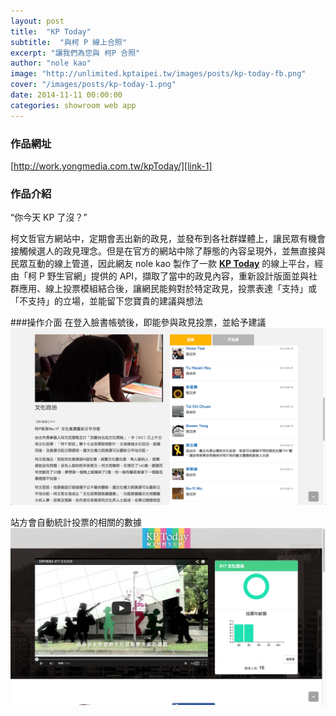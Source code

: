 ```yaml
---
layout: post
title:  "KP Today"
subtitle:  "與柯 P 線上合照"
excerpt: "讓我們為您與 柯P 合照"
author: "nole kao"
image: "http://unlimited.kptaipei.tw/images/posts/kp-today-fb.png"
cover: "/images/posts/kp-today-1.png"
date: 2014-11-11 00:00:00
categories: showroom web app
---
```


[link-1]:http://work.yongmedia.com.tw/kpToday/

### 作品網址
[http://work.yongmedia.com.tw/kpToday/][link-1]

### 作品介紹

<q class="right">你今天 KP 了沒？</q>

柯文哲官方網站中，定期會丟出新的政見，並發布到各社群媒體上，讓民眾有機會接觸候選人的政見理念。但是在官方的網站中除了靜態的內容呈現外，並無直接與民眾互動的線上管道，因此網友 nole kao 製作了一款 <strong>[KP Today][link-1]</strong> 的線上平台，經由「柯 P 野生官網」提供的 API，擷取了當中的政見內容，重新設計版面並與社群應用、線上投票模組結合後，讓網民能夠對於特定政見，投票表達「支持」或「不支持」的立場，並能留下您寶貴的建議與想法

###操作介面
在登入臉書帳號後，即能參與政見投票，並給予建議
![步驟一](/images/posts/kp-today-2.png)

站方會自動統計投票的相關的數據
![步驟二](/images/posts/kp-today-3.png)
